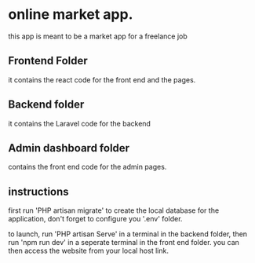 # online market app.


this app is meant to be a market app for a freelance job


## Frontend Folder
it contains the react code for the front end and the pages.


## Backend folder
it contains the Laravel code for the backend


## Admin dashboard folder
contains the front end code for the admin pages.

## instructions
first run 'PHP artisan migrate' to create the local database for the application, don't forget to configure you '.env' folder.

to launch, run 'PHP artisan Serve' in a terminal in the backend folder, then run 'npm run dev' in a seperate terminal in the front end folder.
you can then access the website from your local host link.
